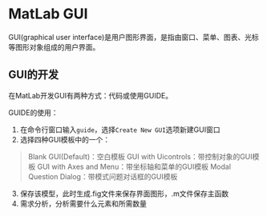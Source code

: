 # MatLab GUI

GUI(graphical user interface)是用户图形界面，是指由窗口、菜单、图表、光标
等图形对象组成的用户界面。

## GUI的开发

在MatLab开发GUI有两种方式：代码或使用GUIDE。

GUIDE的使用：

1. 在命令行窗口输入`guide`，选择`Create New GUI`选项新建GUI窗口
2. 选择四种GUI模板中的一个：

> Blank GUI(Default)：空白模板
> GUI with Uicontrols：带控制对象的GUI模板
> GUI with Axes and Menu：带坐标轴和菜单的GUI模板
> Modal Question Dialog：带模式问题对话框的GUI模板

3. 保存该模型，此时生成.fig文件来保存界面图形，.m文件保存主函数
4. 需求分析，分析需要什么元素和所需数量
